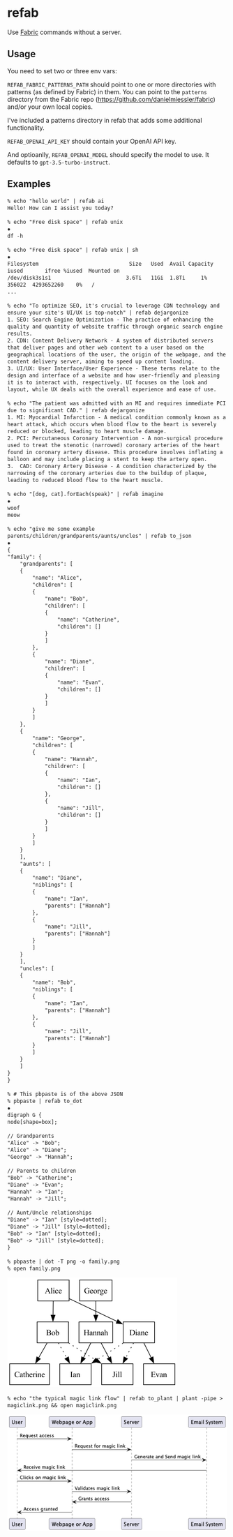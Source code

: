 # refab

Use [Fabric](https://github.com/danielmiessler/fabric) commands without a server.

## Usage

You need to set two or three env vars:

`REFAB_FABRIC_PATTERNS_PATH` should point to one or more directories with patterns (as defined by Fabric) in them.  You can point to the `patterns` directory from the Fabric repo (https://github.com/danielmiessler/fabric) and/or your own local copies.

I've included a patterns directory in refab that adds some additional functionality.

`REFAB_OPENAI_API_KEY` should contain your OpenAI API key.

And optioanlly, `REFAB_OPENAI_MODEL` should specify the model to use.  It defaults to `gpt-3.5-turbo-instruct`.

## Examples

    % echo "hello world" | refab ai
    Hello! How can I assist you today?

    % echo "Free disk space" | refab unix                                                                            ✹
    df -h

    % echo "Free disk space" | refab unix | sh                                                                        ✹
    Filesystem                             Size   Used  Avail Capacity iused       ifree %iused  Mounted on
    /dev/disk3s1s1                        3.6Ti   11Gi  1.8Ti     1%  356022  4293652260    0%   /
    ...

    % echo "To optimize SEO, it's crucial to leverage CDN technology and ensure your site's UI/UX is top-notch" | refab dejargonize
    1. SEO: Search Engine Optimization - The practice of enhancing the quality and quantity of website traffic through organic search engine results.
    2. CDN: Content Delivery Network - A system of distributed servers that deliver pages and other web content to a user based on the geographical locations of the user, the origin of the webpage, and the content delivery server, aiming to speed up content loading.
    3. UI/UX: User Interface/User Experience - These terms relate to the design and interface of a website and how user-friendly and pleasing it is to interact with, respectively. UI focuses on the look and layout, while UX deals with the overall experience and ease of use.

    % echo "The patient was admitted with an MI and requires immediate PCI due to significant CAD." | refab dejargonize
    1. MI: Myocardial Infarction - A medical condition commonly known as a heart attack, which occurs when blood flow to the heart is severely reduced or blocked, leading to heart muscle damage.
    2. PCI: Percutaneous Coronary Intervention - A non-surgical procedure used to treat the stenotic (narrowed) coronary arteries of the heart found in coronary artery disease. This procedure involves inflating a balloon and may include placing a stent to keep the artery open.
    3.  CAD: Coronary Artery Disease - A condition characterized by the narrowing of the coronary arteries due to the buildup of plaque, leading to reduced blood flow to the heart muscle.

    % echo "[dog, cat].forEach(speak)" | refab imagine                                                               ✹
    woof
    meow

    % echo "give me some example parents/children/grandparents/aunts/uncles" | refab to_json                         ✹
    {
    "family": {
        "grandparents": [
        {
            "name": "Alice",
            "children": [
            {
                "name": "Bob",
                "children": [
                {
                    "name": "Catherine",
                    "children": []
                }
                ]
            },
            {
                "name": "Diane",
                "children": [
                {
                    "name": "Evan",
                    "children": []
                }
                ]
            }
            ]
        },
        {
            "name": "George",
            "children": [
            {
                "name": "Hannah",
                "children": [
                {
                    "name": "Ian",
                    "children": []
                },
                {
                    "name": "Jill",
                    "children": []
                }
                ]
            }
            ]
        }
        ],
        "aunts": [
        {
            "name": "Diane",
            "niblings": [
            {
                "name": "Ian",
                "parents": ["Hannah"]
            },
            {
                "name": "Jill",
                "parents": ["Hannah"]
            }
            ]
        }
        ],
        "uncles": [
        {
            "name": "Bob",
            "niblings": [
            {
                "name": "Ian",
                "parents": ["Hannah"]
            },
            {
                "name": "Jill",
                "parents": ["Hannah"]
            }
            ]
        }
        ]
    }
    }

    % # This pbpaste is of the above JSON
    % pbpaste | refab to_dot                                                                                         ✹
    digraph G {
    node[shape=box];

    // Grandparents
    "Alice" -> "Bob";
    "Alice" -> "Diane";
    "George" -> "Hannah";

    // Parents to children
    "Bob" -> "Catherine";
    "Diane" -> "Evan";
    "Hannah" -> "Ian";
    "Hannah" -> "Jill";

    // Aunt/Uncle relationships
    "Diane" -> "Ian" [style=dotted];
    "Diane" -> "Jill" [style=dotted];
    "Bob" -> "Ian" [style=dotted];
    "Bob" -> "Jill" [style=dotted];
    }

    % pbpaste | dot -T png -o family.png
    % open family.png

![A family tree rendered by graphviz](assets/family.png)

    % echo "the typical magic link flow" | refab to_plant | plant -pipe > magiclink.png && open magiclink.png

![The magic link flow from PlantUML](assets/magiclink.png)